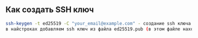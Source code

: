 ## Как создать SSH ключ
```bash
ssh-keygen -t ed25519 -C "your_email@example.com" - создание ssh ключа
в найстроках добавляем ssh ключ из файла ed25519.pub (в этом файле находится публичный ключ)